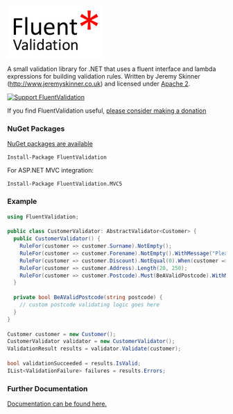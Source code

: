 ![FluentValidation](fv.png)

A small validation library for .NET that uses a fluent interface 
and lambda expressions for building validation rules.
Written by Jeremy Skinner (http://www.jeremyskinner.co.uk) and licensed under [Apache 2](http://www.apache.org/licenses/LICENSE-2.0.html).

[![Support FluentValidation](http://www.pledgie.com/campaigns/8403.png?skin_name=chrome)](http://www.pledgie.com/campaigns/8403)

If you find FluentValidation useful, [please consider making a donation](http://www.pledgie.com/campaigns/8403)

### NuGet Packages

[NuGet packages are available](doc/nuget.md)

```
Install-Package FluentValidation
```

For ASP.NET MVC integration:

```
Install-Package FluentValidation.MVC5
```

### Example
```csharp
using FluentValidation;

public class CustomerValidator: AbstractValidator<Customer> {
  public CustomerValidator() {
    RuleFor(customer => customer.Surname).NotEmpty();
    RuleFor(customer => customer.Forename).NotEmpty().WithMessage("Please specify a first name");
    RuleFor(customer => customer.Discount).NotEqual(0).When(customer => customer.HasDiscount);
    RuleFor(customer => customer.Address).Length(20, 250);
    RuleFor(customer => customer.Postcode).Must(BeAValidPostcode).WithMessage("Please specify a valid postcode");
  }

  private bool BeAValidPostcode(string postcode) {
    // custom postcode validating logic goes here
  }
}

Customer customer = new Customer();
CustomerValidator validator = new CustomerValidator();
ValidationResult results = validator.Validate(customer);

bool validationSucceeded = results.IsValid;
IList<ValidationFailure> failures = results.Errors;
```

### Further Documentation

[Documentation can be found here.](doc/index.md) 
